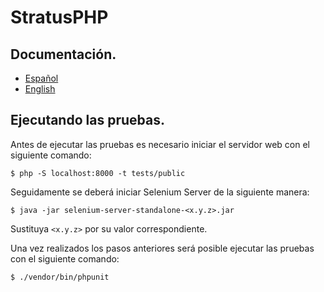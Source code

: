 
# StratusPHP

## Documentación.

- [Español](https://thenlabs.org/es/doc/stratus-php/master/index.html)
- [English](https:p//thenlabs.org/en/doc/stratus-php/master/index.html)

## Ejecutando las pruebas.

Antes de ejecutar las pruebas es necesario iniciar el servidor web con el siguiente comando:

    $ php -S localhost:8000 -t tests/public

Seguidamente se deberá iniciar Selenium Server de la siguiente manera:

    $ java -jar selenium-server-standalone-<x.y.z>.jar

Sustituya `<x.y.z>` por su valor correspondiente.

Una vez realizados los pasos anteriores será posible ejecutar las pruebas con el siguiente comando:

    $ ./vendor/bin/phpunit

